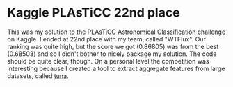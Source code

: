 # Kaggle PLAsTiCC 22nd place

This was my solution to the [PLAsTiCC Astronomical Classification challenge](https://www.kaggle.com/c/PLAsTiCC-2018/) on Kaggle. I ended at 22nd place with my team, called "WTFlux". Our ranking was quite high, but the score we got (0.86805) was from the best (0.68503) and so I didn't bother to nicely package my solution. The code should be quite clear, though. On a personal level the competition was interesting because I created a tool to extract aggregate features from large datasets, called [tuna](https://github.com/MaxHalford/tuna/).
